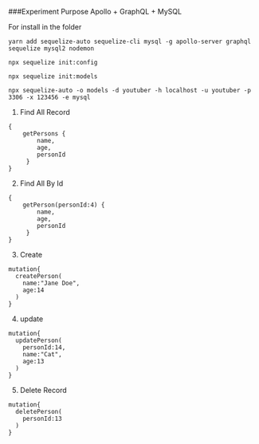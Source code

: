 ###Experiment Purpose Apollo + GraphQL + MySQL

For install in the folder
```
yarn add sequelize-auto sequelize-cli mysql -g apollo-server graphql sequelize mysql2 nodemon

npx sequelize init:config

npx sequelize init:models

npx sequelize-auto -o models -d youtuber -h localhost -u youtuber -p 3306 -x 123456 -e mysql
```

1. Find All Record
```
{
    getPersons {
        name,
        age,
        personId
     }
}
```
2. Find All By Id 
```
{
    getPerson(personId:4) {
        name,
        age,
        personId
     }
}
```
3. Create
```
mutation{
  createPerson(
    name:"Jane Doe",
    age:14
  )
}
```
4.  update
```
mutation{
  updatePerson(
    personId:14,
    name:"Cat",
    age:13
  )
}
```
5. Delete Record
```
mutation{
  deletePerson(
    personId:13
  ) 
}
```
